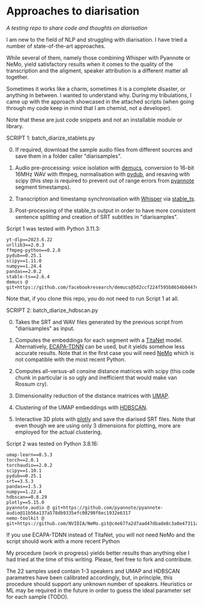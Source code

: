 # Approaches to diarisation

_A testing repo to share code and thoughts on diarisation_

I am new to the field of NLP and struggling with diarisation. I have tried a number of state-of-the-art approaches. 

While several of them, namely those combining Whisper with Pyannote or NeMo, yield satisfactory results when it comes to the quality of the transcription and the aligment, speaker attribution is a different matter all together. 

Sometimes it works like a charm, sometimes it is a complete disaster, or anything in between. I wanted to understand why. During my tribulations, I came up with the approach showcased in the attached scripts (when going through my code keep in mind that I am chemist, not a developer).

Note that these are just code snippets and not an installable module or library.


SCRIPT 1: batch_diarize_stablets.py

0. If required, download the sample audio files from different sources and save them in a folder caller "diarisamples". 

1. Audio pre-processing: voice isolation with [demucs](https://github.com/facebookresearch/demucs), conversion to 16-bit 16MHz WAV with ffmpeg, normalisation with [pydub](https://github.com/jiaaro/pydub), and resaving with scipy (this step is required to prevent out of range errors from [pyannote](https://github.com/pyannote/pyannote-audio) segment timestamps).
   
2. Transcription and timestamp synchronisation with [Whisper](https://github.com/openai/whisper) via [stable_ts](https://github.com/jianfch/stable-ts).

3. Post-processing of the stable_ts output in order to have more consistent sentence splitting and creation of SRT subtitles in "diarisamples".

Script 1 was tested with Python 3.11.3:

```
yt-dlp==2023.6.22
urllib3==2.0.3
ffmpeg-python==0.2.0
pydub==0.25.1
scipy==1.11.0
numpy==1.24.4
pandas==2.0.2
stable-ts==2.6.4
demucs @ git+https://github.com/facebookresearch/demucs@5d2ccf224f595b8654b0447e06f6adc866cca61a
```
Note that, if you clone this repo, you do not need to run Script 1 at all.


SCRIPT 2: batch_diarize_hdbscan.py

0. Takes the SRT and WAV files generated by the previous script from "diarisamples" as input.

1. Computes the embeddings for each segment with a [TitaNet](https://huggingface.co/nvidia/speakerverification_en_titanet_large) model. Alternatively, [ECAPA-TDNN](https://huggingface.co/speechbrain/spkrec-ecapa-voxceleb) can be used, but it yields somehow less accurate results. Note that in the first case you will need [NeMo](https://github.com/NVIDIA/NeMo) which is not compatible with the most recent Python.

2. Computes all-versus-all consine distance matrices with scipy (this code chunk in particular is so ugly and inefficient that would make van Rossum cry).

3. Dimensionality reduction of the distance matrices with [UMAP](https://github.com/lmcinnes/umap).

4. Clustering of the UMAP embeddings with [HDBSCAN](https://github.com/scikit-learn-contrib/hdbscan).

5. Interactive 3D plots with [plotly](https://github.com/plotly/plotly.py) and save the diarised SRT files. Note that even though we are using only 3 dimensions for plotting, more are employed for the actual clustering.

Script 2 was tested on Python 3.8.16:

```
umap-learn==0.5.3
torch==2.0.1
torchaudio==2.0.2
scipy==1.10.1
pydub==0.25.1
srt==3.5.3
pandas==1.5.3
numpy==1.22.4
hdbscan==0.8.29
plotly==5.15.0
pyannote.audio @ git+https://github.com/pyannote/pyannote-audio@11b56a137a578db9335efc00298f6ec1932e6317
nemo-toolkit @ git+https://github.com/NVIDIA/NeMo.git@c4e677a2d7aad47dbade8c3a0e47311a51d03bba
```

If you use ECAPA-TDNN instead of TitaNet, you will not need NeMo and the script should work with a more recent Python

My procedure (work in progress) yields better results than anything else I had tried at the time of this writing. Please, feel free to fork and contribute.

The 22 samples used contain 1-3 speakers and UMAP and HDBSCAN parametres have been calibrated accordingly, but, in principle, this procedure should support any unknown number of speakers. Heuristics or ML may be required in the future in order to guess the ideal parameter set for each sample (TODO). 

